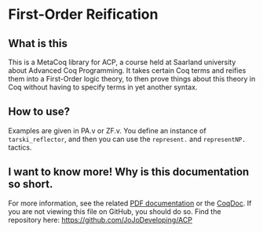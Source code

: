 # First-Order Reification

## What is this

This is a MetaCoq library for ACP, a course held at Saarland university about Advanced Coq Programming.
It takes certain Coq terms and reifies them into a First-Order logic theory, to then prove things about this theory in Coq without having to specify terms in yet another syntax.

## How to use?

Examples are given in PA.v or ZF.v. You define an instance of `tarski_reflector`, and then you can use the `represent.` and `representNP.` tactics.

## I want to know more! Why is this documentation so short.

For more information, see the related [PDF documentation](https://github.com/JoJoDeveloping/ACP/blob/master/documentation/doc.pdf) or the [CoqDoc](https://jojodeveloping.github.io/ACP/GeneralReflection.html).
If you are not viewing this file on GitHub, you should do so. Find the repository here: https://github.com/JoJoDeveloping/ACP

